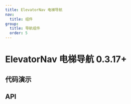```yaml
---
title: ElevatorNav 电梯导航
nav:
  title: 组件
group:
  title: 导航组件
  order: 5
---
```


# ElevatorNav 电梯导航 <Badge>0.3.17+</Badge>

## 代码演示

<code src="./__fixtures__/basic.tsx"></code>

## API

